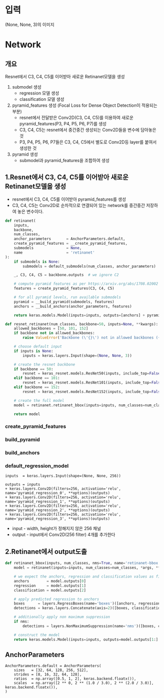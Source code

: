 # 입력 
(None, None, 3)의 이미지

# Network

## 개요
Resnet에서 C3, C4, C5를 이어받아 새로운 Retinanet모델을 생성
1. submodel 생성
    * regression 모델 생성
    * classification 모델 생성
1. pyramid_features 생성 (Focal Loss for Dense Object Detection이 적용되는 부분)
    * resnet에서 전달받은 Conv2D(C3, C4, C5)를 이용하여 새로운 pyramid_features(P3, P4, P5, P6, P7)를 생성
    * C3, C4, C5는 resnet에서 중간중간 생성되는 Conv2D들을 변수에 담아놓은 것
    * P3, P4, P5, P6, P7들은 C3, C4, C5에서 별도로 Conv2D등 layer를 붙여서 생성한 것
1. pyramid 생성
    * submodel과 pyramid_features을 조합하여 생성

## 1.Resnet에서 C3, C4, C5를 이어받아 새로운 Retinanet모델을 생성
* resnet에서 C3, C4, C5를 이어받아 pyramid_features를 생성
* C3, C4, C5는 Conv2D로 순차적으로 연결되어 있는 network를 중간중간 저장하여 놓은 변수이다.
```python
def retinanet(
    inputs,
    backbone,
    num_classes,
    anchor_parameters       = AnchorParameters.default,
    create_pyramid_features = __create_pyramid_features,
    submodels               = None,
    name                    = 'retinanet'
):
    if submodels is None:
        submodels = default_submodels(num_classes, anchor_parameters)

    _, C3, C4, C5 = backbone.outputs  # we ignore C2

    # compute pyramid features as per https://arxiv.org/abs/1708.02002
    features = create_pyramid_features(C3, C4, C5)

    # for all pyramid levels, run available submodels
    pyramid = __build_pyramid(submodels, features)
    anchors = __build_anchors(anchor_parameters, features)

    return keras.models.Model(inputs=inputs, outputs=[anchors] + pyramid, name=name)

def resnet_retinanet(num_classes, backbone=50, inputs=None, **kwargs):
    allowed_backbones = [50, 101, 152]
    if backbone not in allowed_backbones:
        raise ValueError('Backbone (\'{}\') not in allowed backbones ({}).'.format(backbone, allowed_backbones))

    # choose default input
    if inputs is None:
        inputs = keras.layers.Input(shape=(None, None, 3))

    # create the resnet backbone
    if backbone == 50:
        resnet = keras_resnet.models.ResNet50(inputs, include_top=False, freeze_bn=True)
    elif backbone == 101:
        resnet = keras_resnet.models.ResNet101(inputs, include_top=False, freeze_bn=True)
    elif backbone == 152:
        resnet = keras_resnet.models.ResNet152(inputs, include_top=False, freeze_bn=True)

    # create the full model
    model = retinanet.retinanet_bbox(inputs=inputs, num_classes=num_classes, backbone=resnet, **kwargs)

    return model
```

### create_pyramid_features

### build_pyramid

### build_anchors

### default_regression_model
```
inputs  = keras.layers.Input(shape=(None, None, 256))

outputs = inputs
+ keras.layers.Conv2D(filters=256, activation='relu', name='pyramid_regression_0', **options)(outputs)
+ keras.layers.Conv2D(filters=256, activation='relu', name='pyramid_regression_1', **options)(outputs)
+ keras.layers.Conv2D(filters=256, activation='relu', name='pyramid_regression_2', **options)(outputs)
+ keras.layers.Conv2D(filters=256, activation='relu', name='pyramid_regression_3', **options)(outputs)
```
* input - width, height가 정해지지 않은 256 채널
* output - input에서 Conv2D(256 filter) 4개를 추가한다


## 2.Retinanet에서 output도출
```python
def retinanet_bbox(inputs, num_classes, nms=True, name='retinanet-bbox', *args, **kwargs):
    model = retinanet(inputs=inputs, num_classes=num_classes, *args, **kwargs)

    # we expect the anchors, regression and classification values as first output
    anchors        = model.outputs[0]
    regression     = model.outputs[1]
    classification = model.outputs[2]

    # apply predicted regression to anchors
    boxes      = layers.RegressBoxes(name='boxes')([anchors, regression])
    detections = keras.layers.Concatenate(axis=2)([boxes, classification] + model.outputs[3:])

    # additionally apply non maximum suppression
    if nms:
        detections = layers.NonMaximumSuppression(name='nms')([boxes, classification, detections])

    # construct the model
    return keras.models.Model(inputs=inputs, outputs=model.outputs[1:] + [detections], name=name)
```






## AnchorParameters
```
AnchorParameters.default = AnchorParameters(
    sizes   = [32, 64, 128, 256, 512],
    strides = [8, 16, 32, 64, 128],
    ratios  = np.array([0.5, 1, 2], keras.backend.floatx()),
    scales  = np.array([2 ** 0, 2 ** (1.0 / 3.0), 2 ** (2.0 / 3.0)], keras.backend.floatx()),
)
```